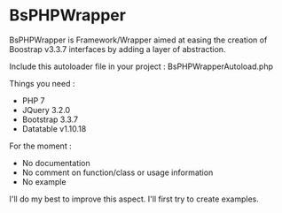 # BsPHPWrapper
BsPHPWrapper is Framework/Wrapper aimed at easing the creation of Boostrap v3.3.7 interfaces by adding a layer of abstraction.

Include this autoloader file in your project : BsPHPWrapperAutoload.php

Things you need :
 - PHP 7
 - JQuery 3.2.0
 - Bootstrap 3.3.7
 - Datatable v1.10.18

For the moment :
 - No documentation
 - No comment on function/class or usage information
 - No example

I'll do my best to improve this aspect. I'll first try to create examples.
